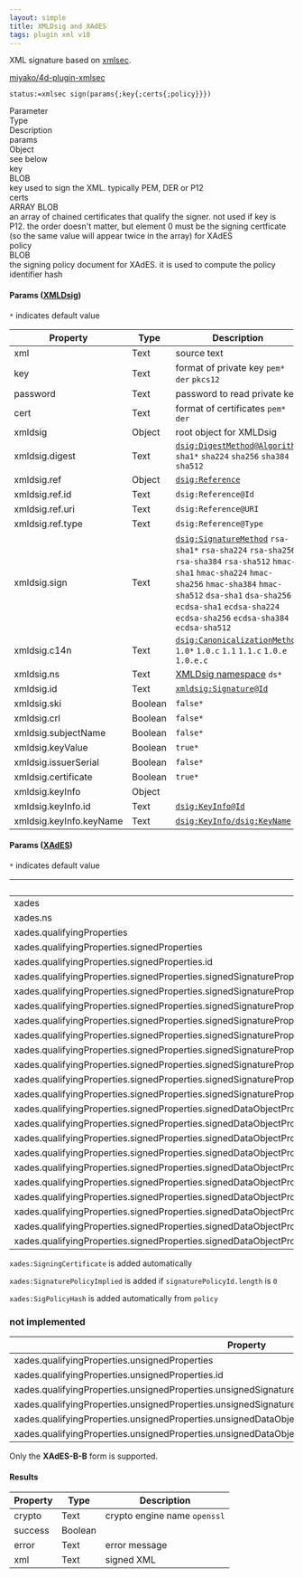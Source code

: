 ```yaml
---
layout: simple
title: XMLDsig and XAdES
tags: plugin xml v18
---
```


XML signature based on [xmlsec](https://www.aleksey.com/xmlsec/).

<!--more-->

[miyako/4d-plugin-xmlsec](https://github.com/miyako/4d-plugin-xmlsec/)

```
status:=xmlsec sign(params{;key{;certs{;policy}}})
```

<div class="grid">
  <div class="syntax-th cell cell--2">Parameter</div>
  <div class="syntax-th cell cell--2">Type</div>
  <div class="syntax-th cell cell--8">Description</div>
  <div class="syntax-td cell cell--2">params</div>
  <div class="syntax-td cell cell--2">Object</div>
  <div class="syntax-td cell cell--8">see below</div>      
  <div class="syntax-td cell cell--2">key</div>
  <div class="syntax-td cell cell--2">BLOB</div>
  <div class="syntax-td cell cell--8">key used to sign the XML. typically PEM, DER or P12</div>         
  <div class="syntax-td cell cell--2">certs</div>
  <div class="syntax-td cell cell--2">ARRAY BLOB</div>
  <div class="syntax-td cell cell--8">an array of chained certificates that qualify the signer. not used if key is P12. the order doesn't matter, but element 0 must be the signing certficate (so the same value will appear  twice in the array) for XAdES</div>   
  <div class="syntax-td cell cell--2">policy</div>
  <div class="syntax-td cell cell--2">BLOB</div>
  <div class="syntax-td cell cell--8">the signing policy document for XAdES. it is used to compute the policy identifier hash</div>     
</div>

#### Params ([**XMLDsig**](http://www.w3.org/TR/xmldsig-core/))

`*` indicates default value

Property|Type|Description
------------|------|----
xml | Text|source text
key | Text|format of private key `pem*` `der` `pkcs12` 
password | Text|password to read private key 
cert | Text|format of certificates  `pem*` `der`
xmldsig | Object|root object for XMLDsig
xmldsig.digest | Text|[`dsig:DigestMethod@Algorithm`](https://www.w3.org/TR/xmldsig-core/#sec-DigestMethod) `sha1*` `sha224` `sha256` `sha384` `sha512`
xmldsig.ref | Object|[`dsig:Reference`](https://www.w3.org/TR/xmldsig-core/#sec-Reference)
xmldsig.ref.id | Text|`dsig:Reference@Id`
xmldsig.ref.uri | Text|`dsig:Reference@URI`
xmldsig.ref.type | Text|`dsig:Reference@Type`
xmldsig.sign | Text|[`dsig:SignatureMethod`](https://www.w3.org/TR/xmldsig-core/#sec-SignatureMethod) `rsa-sha1*` `rsa-sha224` `rsa-sha256` `rsa-sha384` `rsa-sha512` `hmac-sha1` `hmac-sha224` `hmac-sha256` `hmac-sha384` `hmac-sha512` `dsa-sha1` `dsa-sha256` `ecdsa-sha1` `ecdsa-sha224` `ecdsa-sha256` `ecdsa-sha384` `ecdsa-sha512`
xmldsig.c14n | Text|[`dsig:CanonicalizationMethod`](https://www.w3.org/TR/xmldsig-core/#sec-CanonicalizationMethod) `1.0*` `1.0.c` `1.1` `1.1.c` `1.0.e` `1.0.e.c`
xmldsig.ns | Text|[XMLDsig namespace](https://www.w3.org/TR/xmldsig-core/#sec-Versions) `ds*`
xmldsig.id | Text|[`xmldsig:Signature@Id`](https://www.w3.org/TR/xmldsig-core/#sec-Signature) 
xmldsig.ski | Boolean|`false*`
xmldsig.crl | Boolean|`false*`
xmldsig.subjectName | Boolean|`false*`
xmldsig.keyValue | Boolean|`true*`
xmldsig.issuerSerial | Boolean|`false*`
xmldsig.certificate | Boolean|`true*`
xmldsig.keyInfo | Object|
xmldsig.keyInfo.id | Text|[`dsig:KeyInfo@Id`](https://www.w3.org/TR/xmldsig-core/#sec-KeyInfo)
xmldsig.keyInfo.keyName | Text|[`dsig:KeyInfo/dsig:KeyName`](https://www.w3.org/TR/xmldsig-core/#sec-KeyName)

#### Params ([**XAdES**](https://www.w3.org/TR/XAdES/))

`*` indicates default value

Property|Type|Description
------------|------|----
xades | Text|root object for XAdES
xades.ns | Text|namespace `xades*`
xades.qualifyingProperties | Object|[`xades:QualifyingProperties`](https://www.w3.org/TR/XAdES/#Syntax_overview_The_QualifyingProperties)
xades.qualifyingProperties.signedProperties | Object|[`xades:SignedProperties`](https://www.w3.org/TR/XAdES/#Syntax_overview_The_QualifyingProperties_SignedProperties)
xades.qualifyingProperties.signedProperties.id | Object|
xades.qualifyingProperties.signedProperties.signedSignatureProperties | Object|[`xades:SignedSignatureProperties`](https://www.w3.org/TR/XAdES/#Syntax_overview_The_QualifyingProperties_SignedSignatureProperties)
xades.qualifyingProperties.signedProperties.signedSignatureProperties.signingTime | Text|
xades.qualifyingProperties.signedProperties.signedSignatureProperties.signaturePolicyIdentifer | Object|
xades.qualifyingProperties.signedProperties.signedSignatureProperties.signaturePolicyIdentifer.signaturePolicyId[] | Collection
xades.qualifyingProperties.signedProperties.signedSignatureProperties.signaturePolicyIdentifer.signaturePolicyId[].sigPolicyId |Object
xades.qualifyingProperties.signedProperties.signedSignatureProperties.signaturePolicyIdentifer.signaturePolicyId[].sigPolicyId.identifier |
xades.qualifyingProperties.signedProperties.signedSignatureProperties.signaturePolicyIdentifer.signaturePolicyId[].sigPolicyId.description |
xades.qualifyingProperties.signedProperties.signedSignatureProperties.signaturePolicyIdentifer.signaturePolicyId[].sigPolicyId.documentationReferences[] | Collection
xades.qualifyingProperties.signedProperties.signedSignatureProperties.signaturePolicyIdentifer.signaturePolicyId[].sigPolicyId.documentationReferences[].documentationReference | Text
xades.qualifyingProperties.signedProperties.signedDataObjectProperties | Object|
xades.qualifyingProperties.signedProperties.signedDataObjectProperties.dataObjectFormat | Object|
xades.qualifyingProperties.signedProperties.signedDataObjectProperties.dataObjectFormat.id | Text|
xades.qualifyingProperties.signedProperties.signedDataObjectProperties.dataObjectFormat.description | Text|
xades.qualifyingProperties.signedProperties.signedDataObjectProperties.dataObjectFormat.objectIdentifier | Object|
xades.qualifyingProperties.signedProperties.signedDataObjectProperties.dataObjectFormat.objectIdentifier.identifier | Text|
xades.qualifyingProperties.signedProperties.signedDataObjectProperties.dataObjectFormat.objectIdentifier.identifier_qualifier | Text|
xades.qualifyingProperties.signedProperties.signedDataObjectProperties.dataObjectFormat.objectIdentifier.description | Text|
xades.qualifyingProperties.signedProperties.signedDataObjectProperties.dataObjectFormat.mimeType | Text|
xades.qualifyingProperties.signedProperties.signedDataObjectProperties.dataObjectFormat.encoding | Text|

`xades:SigningCertificate` is added automatically  

`xades:SignaturePolicyImplied` is added if `signaturePolicyId.length` is `0`  

`xades:SigPolicyHash` is added automatically  from `policy`

### not implemented

Property|Type|Description
------------|------|----
xades.qualifyingProperties.unsignedProperties | Object|
xades.qualifyingProperties.unsignedProperties.id | Text|
xades.qualifyingProperties.unsignedProperties.unsignedSignatureProperties[] | Collection|
xades.qualifyingProperties.unsignedProperties.unsignedSignatureProperties[].signatureTimeStamp | Object|
xades.qualifyingProperties.unsignedProperties.unsignedDataObjectProperties[] | Collection|
xades.qualifyingProperties.unsignedProperties.unsignedDataObjectProperties[].unsignedDataObjectProperty | Text|

Only the **XAdES-B-B** form is supported.

#### Results

Property|Type|Description
------------|------|----
crypto | Text|crypto engine name `openssl`
success | Boolean|
error | Text|error message
xml | Text|signed XML
